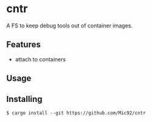 # cntr

A FS to keep debug tools out of container images.


## Features

- attach to containers

## Usage

## Installing

```console
$ cargo install --git https://github.com/Mic92/cntr
```
